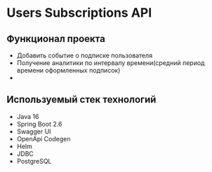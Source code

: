 # Users Subscriptions API

## Функционал проекта

- Добавить событие о подписке пользователя
- Получение аналитики по интервалу времени(средний период времени оформленных подписок)
-
## Используемый стек технологий

- Java 16
- Spring Boot 2.6
- Swagger UI
- OpenApi Codegen
- Helm
- JDBC
- PostgreSQL
